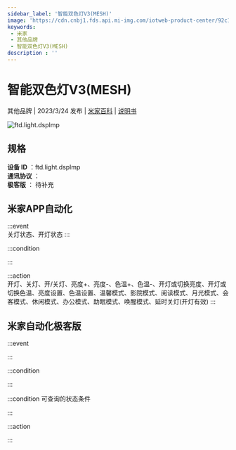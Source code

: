 ```yaml
---
sidebar_label: '智能双色灯V3(MESH)'
image: 'https://cdn.cnbj1.fds.api.mi-img.com/iotweb-product-center/92c190a0cf252f193a9565fde99a3b65_1665220660377.png?GalaxyAccessKeyId=AKVGLQWBOVIRQ3XLEW&Expires=9223372036854775807&Signature=3RQx2QGIruNFNARjtruWwb1u3mQ='
keywords: 
 - 米家
 - 其他品牌
 - 智能双色灯V3(MESH)
description : ''
---
```

# 智能双色灯V3(MESH)

其他品牌 | 2023/3/24 发布 | [米家百科](https://home.mi.com/webapp/content/baike/product/index.html?model=ftd.light.dsplmp) | [说明书](https://home.mi.com/views/introduction.html?model=ftd.light.dsplmp&region=cn)

![ftd.light.dsplmp](https://cdn.cnbj1.fds.api.mi-img.com/iotweb-product-center/92c190a0cf252f193a9565fde99a3b65_1665220660377.png?GalaxyAccessKeyId=AKVGLQWBOVIRQ3XLEW&Expires=9223372036854775807&Signature=3RQx2QGIruNFNARjtruWwb1u3mQ=)

## 规格  
> 
**设备 ID** ：ftd.light.dsplmp  
**通讯协议** ：  
**极客版**  ： 待补充 


## 米家APP自动化  

:::event  
关灯状态、开灯状态
:::

:::condition  

:::

:::action   
开灯、关灯、开/关灯、亮度+、亮度-、色温+、色温-、开灯或切换亮度、开灯或切换色温、亮度设置、色温设置、温馨模式、影院模式、阅读模式、月光模式、会客模式、休闲模式、办公模式、助眠模式、唤醒模式、延时关灯(开灯有效)
:::

## 米家自动化极客版  

:::event  

:::

:::condition  

:::

:::condition 可查询的状态条件  

:::

:::action  

:::

        
